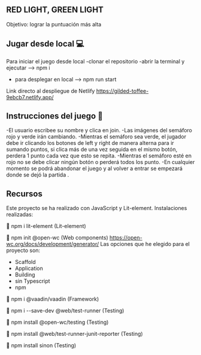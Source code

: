 ## RED LIGHT, GREEN LIGHT

Objetivo: lograr la puntuación más alta
## Jugar desde local 💻

Para iniciar el juego desde local
-clonar el repositorio
-abrir la terminal y ejecutar --> npm i
- para desplegar en local --> npm run start

Link directo al despliegue de Netlify
https://gilded-toffee-9ebcb7.netlify.app/


## Instrucciones del juego 🚦

-El usuario escribee su nombre y clica en join. 
-Las imágenes del semáforo  rojo y verde irán cambiando. 
-Mientras el semáforo sea verde, el jugador debe ir clicando los botones de left y right de manera alterna para ir sumando puntos, si clica más de una vez seguida en el mismo botón, perdera 1 punto cada vez que esto se repita.
-Mientras el semáforo esté en rojo no se debe clicar ningún botón o perderá todos los punto.
-En cualquier momento se podrá abandonar el juego y al volver a entrar se empezará donde se dejó la partida .
## Recursos

Este proyecto se ha realizado con JavaScript y Lit-element.
Instalaciones realizadas:

🔹 npm i lit-element                                 (Lit-element)

🔹 npm init @open-wc                                 (Web components)
   https://open-wc.org/docs/development/generator/
   Las opciones que he elegido para el proyecto son:
   - Scaffold
   - Application
   - Building
   - sin Typescript
   - npm

🔹 npm i @vaadin/vaadin                              (Framework)

🔹 npm i --save-dev @web/test-runner                 (Testing)

🔹 npm install @open-wc/testing                      (Testing)

🔹 npm install @web/test-runner-junit-reporter       (Testing)

🔹 npm install sinon                                 (Testing)


